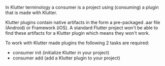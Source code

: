 In Klutter terminology a consumer is a project using (consuming) a plugin
that is made with Klutter. 

Klutter plugins contain native artifacts in the form a pre-packaged .aar file (Android)
or Framework (iOS). A standard Flutter project won't be able to find these artifacts
for a Klutter plugin which means they won't work.

To work with Klutter made plugins the following 2 tasks are required:
- consumer init (initialize Klutter in your project)
- consumer add (add a Klutter plugin to your project)